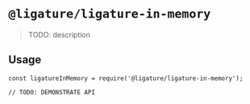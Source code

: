 # `@ligature/ligature-in-memory`

> TODO: description

## Usage

```
const ligatureInMemory = require('@ligature/ligature-in-memory');

// TODO: DEMONSTRATE API
```
